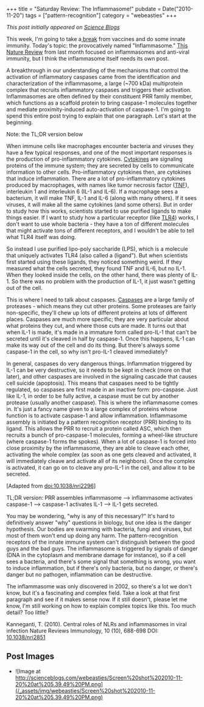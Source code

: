 +++
title = "Saturday Review: The Inflammasome!"
pubdate = Date("2010-11-20")
tags = ["pattern-recognition"]
category = "webeasties"
+++

_This post initially appeared on [Science Blogs](http://scienceblogs.com/webeasties)_

This week, I'm going to take a[ break](http://scienceblogs.com/webeasties/2010/11/saturday_review_oral_[vaccines](http://scienceblogs.com/webeasties/2010/11/vaccine_delivery_from_an_immun.php).php) from vaccines and do some innate immunity. Today's topic: the provocatively named "Inflammasome." [This Nature Review](http://goo.gl/efEoL) from last month focused on inflammasomes and anti-viral immunity, but I think the inflammasome itself needs its own post.

A breakthrough in our understanding of the mechanisms that control the activation of inflammatory caspases came from the identification and characterization of the inflammasome, a large (~700 kDa) multiprotein complex that recruits inflammatory caspases and triggers their activation. Inflammasomes are often defined by their constituent PRR family member, which functions as a scaffold protein to bring caspase-1 molecules together and mediate proximity-induced auto-activation of caspase-1. 
I'm going to spend this entire post trying to explain that one paragraph. Let's start at the beginning.

Note: the TL;DR version below

When immune cells like macrophages encounter bacteria and viruses they have a few typical responses, and one of the most important responses is the production of pro-inflammatory cytokines. [Cytokines](http://en.wikipedia.org/wiki/Cytokine) are signaling proteins of the immune system; they are secreted by cells to communicate information to other cells. Pro-inflammatory cytokines then, are cytokines that induce inflammation. There are a lot of pro-inflammatory cytokines produced by macrophages, with names like tumor necrosis factor ([TNF](http://en.wikipedia.org/wiki/Tumor_necrosis_factor-alpha)), interleukin 1 and interleukin 6 (IL-1 and IL-6). If a macrophage sees a bacterium, it will make TNF, IL-1 and IL-6 (along with many others). If it sees viruses, it will make all the same cytokines (and some others). But in order to study how this works, scientists started to use purified ligands to make things easier. If I want to study how a particular receptor (like [TLR4](http://scienceblogs.com/webeasties/2010/11/immune_response_from_start_to_1.php)) works, I don't want to use whole bacteria - they have a ton of different molecules that might activate tons of different receptors, and I wouldn't be able to tell what TLR4 itself was doing.

So instead I use purified lipo-poly saccharide (LPS), which is a molecule that uniquely activates TLR4 (also called a (ligand"). But when scientists first started using these ligands, they noticed something weird. If they measured what the cells secreted, they found TNF and IL-6, but no IL-1. When they looked inside the cells, on the other hand, there was plenty of IL-1. So there was no problem with the production of IL-1, it just wasn't getting out of the cell.

This is where I need to talk about caspases. [Caspases](http://en.wikipedia.org/wiki/Caspase) are a large family of proteases - which means they cut other proteins. Some proteases are fairly non-specific, they'll chew up lots of different proteins at lots of different places. Caspases are much more specific; they are very particular about what proteins they cut, and where those cuts are made. It turns out that when IL-1 is made, it's made in a immature form called pro-IL-1 that can't be secreted until it's cleaved in half by caspase-1. Once this happens, IL-1 can make its way out of the cell and do its thing. But there's always some caspase-1 in the cell, so why isn't pro-IL-1 cleaved immediately?

In general, caspases do very dangerous things. Inflammation triggered by IL-1 can be very destructive, so it needs to be kept in check (more on that later), and other caspases are involved in the signaling cascade that causes cell suicide (apoptosis). This means that caspases need to be tightly regulated, so caspases are first made in an inactive form: pro-caspase. Just like IL-1, in order to be fully active, a caspase must be cut by another protease (usually another caspase). 
This is where the inflammasome comes in. It's just a fancy name given to a large complex of proteins whose function is to activate caspase-1 and allow inflammation. Inflammasome assembly is initiated by a pattern recognition receptor (PRR) binding to its ligand. This allows the PRR to recruit a protein called ASC, which then recruits a bunch of pro-caspase-1 molecules, forming a wheel-like structure (where caspase-1 forms the spokes). When a lot of caspase-1 is forced into close proximity by the inflammasome, they are able to cleave each other, activating the whole complex (as soon as one gets cleaved and activated, it will immediately cleave and activate all of its neighbors). Once the complex is activated, it can go on to cleave any pro-IL-1 in the cell, and allow it to be secreted. 

[Adapted from [doi:10.1038/nri2296](http://www.nature.com.ezp-prod1.hul.harvard.edu/nri/journal/v8/n5/fig_tab/nri2296_F2.html)]

TL;DR version: PRR assembles inflammasome --> inflammasome activates caspase-1 --> caspase-1 activates IL-1 --> IL-1 gets secreted.

You may be wondering, "why is any of this necessary?" It's hard to definitively answer "why" questions in biology, but one idea is the danger hypothesis. Our bodies are swarming with bacteria, fungi and viruses, but most of them won't end up doing any harm. The pattern-recognition receptors of the innate immune system can't distinguish between the good guys and the bad guys. The inflammasome is triggered by signals of danger (DNA in the cytoplasm and membrane damage for instance), so if a cell sees a bacteria, and there's some signal that something is wrong, you want to induce inflammation, but if there's only bacteria, but no danger, or there's danger but no pathogen, inflammation can be destructive.

The inflammasome was only discovered in 2002, so there's a lot we don't know, but it's a fascinating and complex field. Take a look at that first paragraph and see if it makes sense now. If it still doesn't, please let me know, I'm still working on how to explain complex topics like this. Too much detail? Too little?

Kanneganti, T. (2010). Central roles of NLRs and inflammasomes in viral infection Nature Reviews Immunology, 10 (10), 688-698 DOI: [10.1038/nri2851](review)

      
  

 ## Post Images

- ![Image at http://scienceblogs.com/webeasties/Screen%20shot%202010-11-20%20at%205.39.49%20PM.png](/_assets/img/webeasties/Screen%20shot%202010-11-20%20at%205.39.49%20PM.png)

